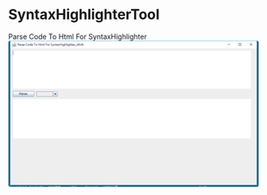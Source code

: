 # SyntaxHighlighterTool
Parse Code To Html For SyntaxHighlighter
![GitHub Logo](/image/2019-02-14_174057.png)
